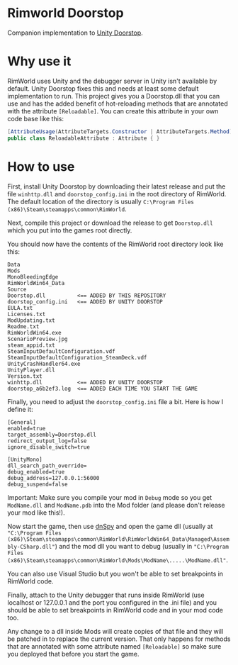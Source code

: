 # Rimworld Doorstop

Companion implementation to [Unity Doorstop](https://github.com/NeighTools/UnityDoorstop).

# Why use it

RimWorld uses Unity and the debugger server in Unity isn't available by default. Unity Doorstop fixes this and needs at least some default implementation to run. This project gives you a Doorstop.dll that you can use and has the added benefit of hot-reloading methods that are annotated with the attribute `[Reloadable]`. You can create this attribute in your own code base like this:

```cs
[AttributeUsage(AttributeTargets.Constructor | AttributeTargets.Method)]
public class ReloadableAttribute : Attribute { }
```

# How to use

First, install Unity Doorstop by downloading their latest release and put the file `winhttp.dll` and `doorstop_config.ini` in the root directory of RimWorld. The default location of the directory is usually `C:\Program Files (x86)\Steam\steamapps\common\RimWorld`.

Next, compile this project or download the release to get `Doorstop.dll` which you put into the games root directly.

You should now have the contents of the RimWorld root directory look like this:
```
Data
Mods
MonoBleedingEdge
RimWorldWin64_Data
Source
Doorstop.dll          <== ADDED BY THIS REPOSITORY
doorstop_config.ini   <== ADDED BY UNITY DOORSTOP
EULA.txt
Licenses.txt
ModUpdating.txt
Readme.txt
RimWorldWin64.exe
ScenarioPreview.jpg
steam_appid.txt
SteamInputDefaultConfiguration.vdf
SteamInputDefaultConfiguration_SteamDeck.vdf
UnityCrashHandler64.exe
UnityPlayer.dll
Version.txt
winhttp.dll           <== ADDED BY UNITY DOORSTOP
doorstop_a6b2ef3.log  <== ADDED EACH TIME YOU START THE GAME
```

Finally, you need to adjust the `doorstop_config.ini` file a bit. Here is how I define it:
```
[General]
enabled=true
target_assembly=Doorstop.dll
redirect_output_log=false
ignore_disable_switch=true

[UnityMono]
dll_search_path_override=
debug_enabled=true
debug_address=127.0.0.1:56000
debug_suspend=false
```

Important: Make sure you compile your mod in `Debug` mode so you get `ModName.dll` and `ModName.pdb` into the Mod folder (and please don't release your mod like this!). 

Now start the game, then use [dnSpy](https://github.com/dnSpyEx/dnSpy) and open the game dll (usually at `"C:\Program Files (x86)\Steam\steamapps\common\RimWorld\RimWorldWin64_Data\Managed\Assembly-CSharp.dll"`) and the mod dll you want to debug (usually in `"C:\Program Files (x86)\Steam\steamapps\common\RimWorld\Mods\ModName\.....\ModName.dll"`. 

You can also use Visual Studio but you won't be able to set breakpoints in RimWorld code. 

Finally, attach to the Unity debugger that runs inside RimWorld (use localhost or 127.0.0.1 and the port you configured in the .ini file) and you should be able to set breakpoints in RimWorld code and in your mod code too.

Any change to a dll inside Mods will create copies of that file and they will be patched in to replace the current version. That only happens for methods that are annotated with some attribute named `[Reloadable]` so make sure you deployed that before you start the game.
